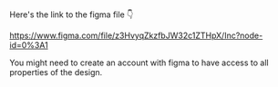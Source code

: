 Here's the link to the figma file :point_down:

https://www.figma.com/file/z3HvyqZkzfbJW32c1ZTHpX/Inc?node-id=0%3A1

You might need to create an account with figma to have access to all properties of the design.
